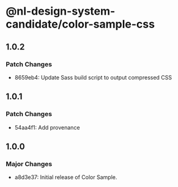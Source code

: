 # @nl-design-system-candidate/color-sample-css

## 1.0.2

### Patch Changes

- 8659eb4: Update Sass build script to output compressed CSS

## 1.0.1

### Patch Changes

- 54aa4f1: Add provenance

## 1.0.0

### Major Changes

- a8d3e37: Initial release of Color Sample.

